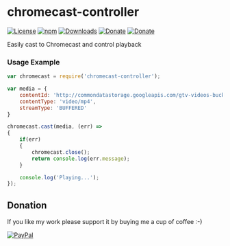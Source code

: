# chromecast-controller
[![License](https://img.shields.io/github/license/Rafostar/chromecast-controller.svg)](https://github.com/Rafostar/chromecast-controller/blob/master/LICENSE)
[![npm](https://img.shields.io/npm/v/chromecast-controller.svg)](https://www.npmjs.com/package/chromecast-controller)
[![Downloads](https://img.shields.io/npm/dt/chromecast-controller.svg)](https://www.npmjs.com/package/chromecast-controller)
[![Donate](https://img.shields.io/badge/Donate-PayPal-blue.svg)](https://www.paypal.com/cgi-bin/webscr?cmd=_s-xclick&hosted_button_id=TFVDFD88KQ322)
[![Donate](https://img.shields.io/badge/Donate-PayPal.Me-lightgrey.svg)](https://www.paypal.me/Rafostar)

Easily cast to Chromecast and control playback

### Usage Example
```javascript
var chromecast = require('chromecast-controller');

var media = {
	contentId: 'http://commondatastorage.googleapis.com/gtv-videos-bucket/big_buck_bunny_1080p.mp4',
	contentType: 'video/mp4',
	streamType: 'BUFFERED'
}

chromecast.cast(media, (err) =>
{
	if(err)
	{
		chromecast.close();
		return console.log(err.message);
	}

	console.log('Playing...');
});
```

## Donation
If you like my work please support it by buying me a cup of coffee :-)

[![PayPal](https://github.com/Rafostar/gnome-shell-extension-cast-to-tv/wiki/images/paypal.gif)](https://www.paypal.com/cgi-bin/webscr?cmd=_s-xclick&hosted_button_id=TFVDFD88KQ322)
